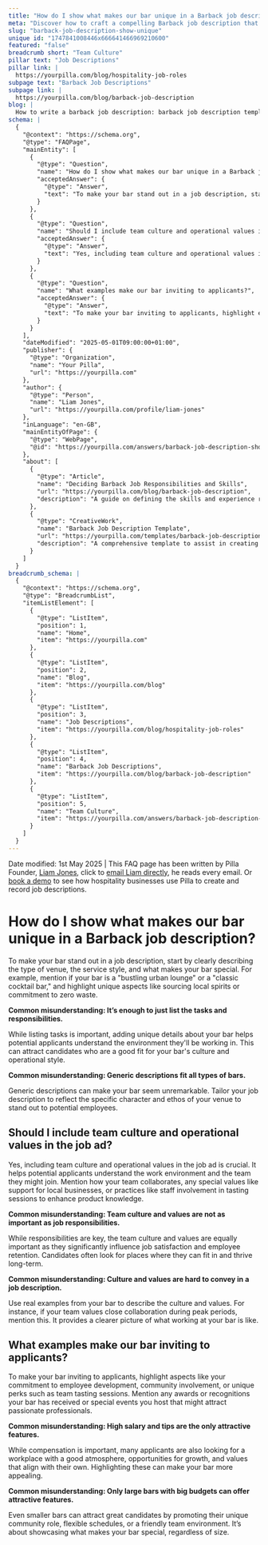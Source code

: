 ```yaml
---
title: "How do I show what makes our bar unique in a Barback job description?"
meta: "Discover how to craft a compelling Barback job description that highlights your bar's unique qualities, culture, and values to attract the right candidates."
slug: "barback-job-description-show-unique"
unique id: "1747841008446x666641466969210600"
featured: "false"
breadcrumb short: "Team Culture"
pillar text: "Job Descriptions"
pillar link: |
  https://yourpilla.com/blog/hospitality-job-roles
subpage text: "Barback Job Descriptions"
subpage link: |
  https://yourpilla.com/blog/barback-job-description
blog: |
  How to write a barback job description: barback job description template included.
schema: |
  {
    "@context": "https://schema.org",
    "@type": "FAQPage",
    "mainEntity": [
      {
        "@type": "Question",
        "name": "How do I show what makes our bar unique in a Barback job description?",
        "acceptedAnswer": {
          "@type": "Answer",
          "text": "To make your bar stand out in a job description, start by clearly describing the venue type, service style, and unique aspects. For instance, state if your bar is a 'bustling urban lounge' or a 'classic cocktail bar' and highlight special features such as local spirit sourcing or a commitment to zero waste."
        }
      },
      {
        "@type": "Question",
        "name": "Should I include team culture and operational values in the job ad?",
        "acceptedAnswer": {
          "@type": "Answer",
          "text": "Yes, including team culture and operational values in the job ad is crucial as it helps applicants understand the work environment and team dynamics. Mention collaborative practices, special values like support for local businesses, or practices like staff tasting sessions, which enhance product knowledge."
        }
      },
      {
        "@type": "Question",
        "name": "What examples make our bar inviting to applicants?",
        "acceptedAnswer": {
          "@type": "Answer",
          "text": "To make your bar inviting to applicants, highlight employee development opportunities, community involvement, and unique perks like team tasting sessions. Mention any accolades or special events hosted by your bar that appeal to passionate professionals."
        }
      }
    ],
    "dateModified": "2025-05-01T09:00:00+01:00",
    "publisher": {
      "@type": "Organization",
      "name": "Your Pilla",
      "url": "https://yourpilla.com"
    },
    "author": {
      "@type": "Person",
      "name": "Liam Jones",
      "url": "https://yourpilla.com/profile/liam-jones"
    },
    "inLanguage": "en-GB",
    "mainEntityOfPage": {
      "@type": "WebPage",
      "@id": "https://yourpilla.com/answers/barback-job-description-show-unique"
    },
    "about": [
      {
        "@type": "Article",
        "name": "Deciding Barback Job Responsibilities and Skills",
        "url": "https://yourpilla.com/blog/barback-job-description",
        "description": "A guide on defining the skills and experience required for Barback positions, ensuring clear and targeted job responsibilities."
      },
      {
        "@type": "CreativeWork",
        "name": "Barback Job Description Template",
        "url": "https://yourpilla.com/templates/barback-job-description",
        "description": "A comprehensive template to assist in creating effective and appealing job descriptions for Barback positions."
      }
    ]
  }
breadcrumb_schema: |
  {
    "@context": "https://schema.org",
    "@type": "BreadcrumbList",
    "itemListElement": [
      {
        "@type": "ListItem",
        "position": 1,
        "name": "Home",
        "item": "https://yourpilla.com"
      },
      {
        "@type": "ListItem",
        "position": 2,
        "name": "Blog",
        "item": "https://yourpilla.com/blog"
      },
      {
        "@type": "ListItem",
        "position": 3,
        "name": "Job Descriptions",
        "item": "https://yourpilla.com/blog/hospitality-job-roles"
      },
      {
        "@type": "ListItem",
        "position": 4,
        "name": "Barback Job Descriptions",
        "item": "https://yourpilla.com/blog/barback-job-description"
      },
      {
        "@type": "ListItem",
        "position": 5,
        "name": "Team Culture",
        "item": "https://yourpilla.com/answers/barback-job-description-show-unique"
      }
    ]
  }
---
```


Date modified: 1st May 2025 | This FAQ page has been written by Pilla Founder, [Liam Jones](https://yourpilla.com/profile/liam-jones), click to [email Liam directly](https://mailto:liam@yourpilla.com), he reads every email. Or [book a demo](https://calendly.com/pilla/demo) to see how hospitality businesses use Pilla to create and record job descriptions.

# How do I show what makes our bar unique in a Barback job description?

To make your bar stand out in a job description, start by clearly describing the type of venue, the service style, and what makes your bar special. For example, mention if your bar is a "bustling urban lounge" or a "classic cocktail bar," and highlight unique aspects like sourcing local spirits or commitment to zero waste.

**Common misunderstanding: It’s enough to just list the tasks and responsibilities.**

While listing tasks is important, adding unique details about your bar helps potential applicants understand the environment they'll be working in. This can attract candidates who are a good fit for your bar's culture and operational style.

**Common misunderstanding: Generic descriptions fit all types of bars.**

Generic descriptions can make your bar seem unremarkable. Tailor your job description to reflect the specific character and ethos of your venue to stand out to potential employees.

## Should I include team culture and operational values in the job ad?

Yes, including team culture and operational values in the job ad is crucial. It helps potential applicants understand the work environment and the team they might join. Mention how your team collaborates, any special values like support for local businesses, or practices like staff involvement in tasting sessions to enhance product knowledge.

**Common misunderstanding: Team culture and values are not as important as job responsibilities.**

While responsibilities are key, the team culture and values are equally important as they significantly influence job satisfaction and employee retention. Candidates often look for places where they can fit in and thrive long-term.

**Common misunderstanding: Culture and values are hard to convey in a job description.**

Use real examples from your bar to describe the culture and values. For instance, if your team values close collaboration during peak periods, mention this. It provides a clearer picture of what working at your bar is like.

## What examples make our bar inviting to applicants?

To make your bar inviting to applicants, highlight aspects like your commitment to employee development, community involvement, or unique perks such as team tasting sessions. Mention any awards or recognitions your bar has received or special events you host that might attract passionate professionals.

**Common misunderstanding: High salary and tips are the only attractive features.**

While compensation is important, many applicants are also looking for a workplace with a good atmosphere, opportunities for growth, and values that align with their own. Highlighting these can make your bar more appealing.

**Common misunderstanding: Only large bars with big budgets can offer attractive features.**

Even smaller bars can attract great candidates by promoting their unique community role, flexible schedules, or a friendly team environment. It’s about showcasing what makes your bar special, regardless of size.